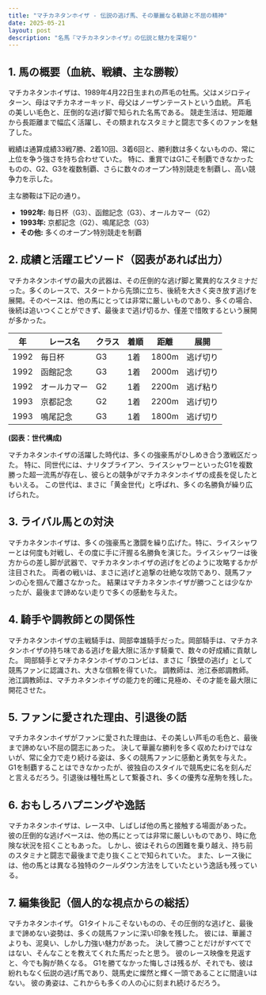 ```yaml
---
title: "マチカネタンホイザ - 伝説の逃げ馬、その華麗なる軌跡と不屈の精神"
date: 2025-05-21
layout: post
description: "名馬『マチカネタンホイザ』の伝説と魅力を深堀り"
---
```


## 1. 馬の概要（血統、戦績、主な勝鞍）

マチカネタンホイザは、1989年4月22日生まれの芦毛の牡馬。父はメジロティターン、母はマチカネオーキッド、母父はノーザンテーストという血統。  芦毛の美しい毛色と、圧倒的な逃げ脚で知られた名馬である。  競走生活は、短距離から長距離まで幅広く活躍し、その類まれなスタミナと闘志で多くのファンを魅了した。

戦績は通算成績33戦7勝、2着10回、3着6回と、勝利数は多くないものの、常に上位を争う強さを持ち合わせていた。  特に、重賞ではG1こそ制覇できなかったものの、G2、G3を複数制覇、さらに数々のオープン特別競走を制覇し、高い競争力を示した。

主な勝鞍は下記の通り。

* **1992年:**  毎日杯（G3）、函館記念（G3）、オールカマー（G2）
* **1993年:**  京都記念（G2）、鳴尾記念（G3）
* **その他:**  多くのオープン特別競走を制覇


## 2. 成績と活躍エピソード（図表があれば出力）


マチカネタンホイザの最大の武器は、その圧倒的な逃げ脚と驚異的なスタミナだった。多くのレースで、スタートから先頭に立ち、後続を大きく突き放す逃げを展開。そのペースは、他の馬にとっては非常に厳しいものであり、多くの場合、後続は追いつくことができず、最後まで逃げ切るか、僅差で惜敗するという展開が多かった。

| 年 | レース名 | クラス | 着順 | 距離 | 展開 |
|---|---|---|---|---|---|
| 1992 | 毎日杯 | G3 | 1着 | 1800m | 逃げ切り |
| 1992 | 函館記念 | G3 | 1着 | 2000m | 逃げ切り |
| 1992 | オールカマー | G2 | 1着 | 2200m | 逃げ粘り |
| 1993 | 京都記念 | G2 | 1着 | 2200m | 逃げ切り |
| 1993 | 鳴尾記念 | G3 | 1着 | 1800m | 逃げ切り |


**(図表：世代構成)**

マチカネタンホイザの活躍した時代は、多くの強豪馬がひしめき合う激戦区だった。  特に、同世代には、ナリタブライアン、ライスシャワーといったG1を複数勝った超一流馬が存在し、彼らとの競争がマチカネタンホイザの成長を促したともいえる。  この世代は、まさに「黄金世代」と呼ばれ、多くの名勝負が繰り広げられた。


## 3. ライバル馬との対決


マチカネタンホイザは、多くの強豪馬と激闘を繰り広げた。特に、ライスシャワーとは何度も対戦し、その度に手に汗握る名勝負を演じた。ライスシャワーは後方からの差し脚が武器で、マチカネタンホイザの逃げをどのように攻略するかが注目された。  両者の戦いは、まさに逃げと追撃の壮絶な攻防であり、競馬ファンの心を掴んで離さなかった。  結果はマチカネタンホイザが勝つことは少なかったが、最後まで諦めない走りで多くの感動を与えた。


## 4. 騎手や調教師との関係性


マチカネタンホイザの主戦騎手は、岡部幸雄騎手だった。岡部騎手は、マチカネタンホイザの持ち味である逃げを最大限に活かす騎乗で、数々の好成績に貢献した。  岡部騎手とマチカネタンホイザのコンビは、まさに「鉄壁の逃げ」として競馬ファンに認識され、大きな信頼を得ていた。  調教師は、池江泰郎調教師。池江調教師は、マチカネタンホイザの能力を的確に見極め、その才能を最大限に開花させた。


## 5. ファンに愛された理由、引退後の話


マチカネタンホイザがファンに愛された理由は、その美しい芦毛の毛色と、最後まで諦めない不屈の闘志にあった。  決して華麗な勝利を多く収めたわけではないが、常に全力で走り続ける姿は、多くの競馬ファンに感動と勇気を与えた。  G1を制覇することはできなかったが、彼独自のスタイルで競馬史に名を刻んだと言えるだろう。引退後は種牡馬として繋養され、多くの優秀な産駒を残した。


## 6. おもしろハプニングや逸話


マチカネタンホイザは、レース中、しばしば他の馬と接触する場面があった。  彼の圧倒的な逃げペースは、他の馬にとっては非常に厳しいものであり、時に危険な状況を招くこともあった。  しかし、彼はそれらの困難を乗り越え、持ち前のスタミナと闘志で最後まで走り抜くことで知られていた。  また、レース後には、他の馬とは異なる独特のクールダウン方法をしていたという逸話も残っている。


## 7. 編集後記（個人的な視点からの総括）


マチカネタンホイザ。  G1タイトルこそないものの、その圧倒的な逃げと、最後まで諦めない姿勢は、多くの競馬ファンに深い印象を残した。  彼には、華麗さよりも、泥臭い、しかし力強い魅力があった。  決して勝つことだけがすべてではない、そんなことを教えてくれた馬だったと思う。  彼のレース映像を見返すと、今でも胸が熱くなる。  G1を勝てなかった悔しさは残るが、それでも、彼は紛れもなく伝説の逃げ馬であり、競馬史に燦然と輝く一頭であることに間違いはない。  彼の勇姿は、これからも多くの人の心に刻まれ続けるだろう。
